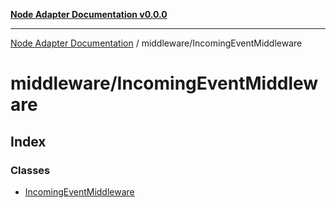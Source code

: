 [**Node Adapter Documentation v0.0.0**](../../README.md)

***

[Node Adapter Documentation](../../modules.md) / middleware/IncomingEventMiddleware

# middleware/IncomingEventMiddleware

## Index

### Classes

- [IncomingEventMiddleware](classes/IncomingEventMiddleware.md)
